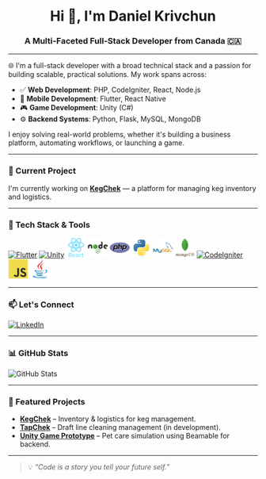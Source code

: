 <h1 align="center">Hi 👋, I'm Daniel Krivchun</h1>
<h3 align="center">A Multi-Faceted Full-Stack Developer from Canada 🇨🇦</h3>

---

🌐 I'm a full-stack developer with a broad technical stack and a passion for building scalable, practical solutions. My work spans across:

- ✅ **Web Development**: PHP, CodeIgniter, React, Node.js
- 📱 **Mobile Development**: Flutter, React Native
- 🎮 **Game Development**: Unity (C#)
- ⚙️ **Backend Systems**: Python, Flask, MySQL, MongoDB

I enjoy solving real-world problems, whether it's building a business platform, automating workflows, or launching a game.

---

### 🔭 Current Project
I'm currently working on [**KegChek**](https://kegchek.com/) — a platform for managing keg inventory and logistics.

---

### 🧰 Tech Stack & Tools
<p align="left">
  <a href="https://flutter.dev"><img src="https://www.vectorlogo.zone/logos/flutterio/flutterio-icon.svg" width="40" height="40" alt="Flutter"/></a>
  <a href="https://unity.com/"><img src="https://www.vectorlogo.zone/logos/unity3d/unity3d-icon.svg" width="40" height="40" alt="Unity"/></a>
  <a href="https://reactjs.org/"><img src="https://raw.githubusercontent.com/devicons/devicon/master/icons/react/react-original-wordmark.svg" width="40" height="40" alt="React"/></a>
  <a href="https://nodejs.org/"><img src="https://raw.githubusercontent.com/devicons/devicon/master/icons/nodejs/nodejs-original-wordmark.svg" width="40" height="40" alt="NodeJS"/></a>
  <a href="https://www.php.net/"><img src="https://raw.githubusercontent.com/devicons/devicon/master/icons/php/php-original.svg" width="40" height="40" alt="PHP"/></a>
  <a href="https://www.python.org/"><img src="https://raw.githubusercontent.com/devicons/devicon/master/icons/python/python-original.svg" width="40" height="40" alt="Python"/></a>
  <a href="https://www.mysql.com/"><img src="https://raw.githubusercontent.com/devicons/devicon/master/icons/mysql/mysql-original-wordmark.svg" width="40" height="40" alt="MySQL"/></a>
  <a href="https://www.mongodb.com/"><img src="https://raw.githubusercontent.com/devicons/devicon/master/icons/mongodb/mongodb-original-wordmark.svg" width="40" height="40" alt="MongoDB"/></a>
  <a href="https://codeigniter.com"><img src="https://cdn.worldvectorlogo.com/logos/codeigniter.svg" width="40" height="40" alt="CodeIgniter"/></a>
  <a href="https://www.javascript.com/"><img src="https://raw.githubusercontent.com/devicons/devicon/master/icons/javascript/javascript-original.svg" width="40" height="40" alt="JavaScript"/></a>
  <a href="https://www.java.com"><img src="https://raw.githubusercontent.com/devicons/devicon/master/icons/java/java-original.svg" width="40" height="40" alt="Java"/></a>
</p>

---

### 📫 Let's Connect
<p align="left">
  <a href="https://www.linkedin.com/in/danielkrivchun/" target="_blank">
    <img src="https://raw.githubusercontent.com/rahuldkjain/github-profile-readme-generator/master/src/images/icons/Social/linked-in-alt.svg" height="30" width="40" alt="LinkedIn" />
  </a>
</p>

---

### 📊 GitHub Stats
<p align="left">
  <img src="https://github-readme-stats.vercel.app/api?username=danielkrivchun&show_icons=true&theme=default&hide_title=false&count_private=true" alt="GitHub Stats" />
</p>

---

### 🌟 Featured Projects
- [**KegChek**](https://kegchek.com/) – Inventory & logistics for keg management.
- [**TapChek**](#) – Draft line cleaning management (in development).
- [**Unity Game Prototype**](#) – Pet care simulation using Beamable for backend.

---

> 💡 *“Code is a story you tell your future self.”*

